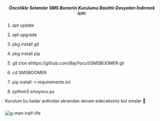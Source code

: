<h5 align="center">Öncelikle Selamlar SMS Bomerin Kurulumu Basittir Dosyaları İndirmek için:</h5>

1. apt update

2. apt upgrade

3. pkg install git

4. pkg install pip

5. git clon ehttps://github.com/BayYocu1/SMSBOOMER.git

6. cd SMSBOOMER

7. pip install -r requirements.txt

8. python3 smsyocu.py

Kurulum bu kadar ardindan ekrandan devam edeceksiniz bol smsler 🤡

###

![g-man-half-life](https://github.com/BayYocu1/Deneme/assets/96070521/301dfe39-0591-42f7-97b5-d4437c80d2a7)
